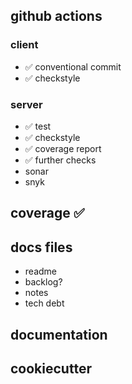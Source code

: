 ## github actions

### client
 
- ✅ conventional commit
- ✅ checkstyle

### server

- ✅ test
- ✅ checkstyle
- ✅ coverage report
- ✅ further checks
- sonar
- snyk

## coverage ✅

## docs files

- readme
- backlog?
- notes
- tech debt

## documentation

## cookiecutter
